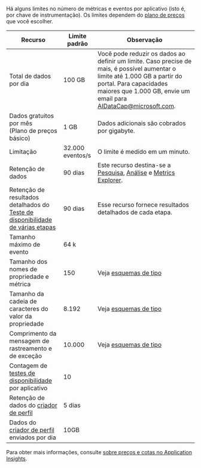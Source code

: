 Há alguns limites no número de métricas e eventos por aplicativo (isto é, por chave de instrumentação). Os limites dependem do [plano de preços](https://azure.microsoft.com/pricing/details/application-insights/) que você escolher.

| **Recurso** | **Limite padrão** | **Observação**
| --- | --- | --- |
| Total de dados por dia | 100 GB | Você pode reduzir os dados ao definir um limite. Caso precise de mais, é possível aumentar o limite até 1.000 GB a partir do portal. Para capacidades maiores que 1.000 GB, envie um email para AIDataCap@microsoft.com.
| Dados gratuitos por mês<br/> (Plano de preços básico) | 1 GB | Dados adicionais são cobrados por gigabyte.
| Limitação | 32.000 eventos/s | O limite é medido em um minuto.
| Retenção de dados | 90 dias | Este recurso destina-se a [Pesquisa](../articles/application-insights/app-insights-diagnostic-search.md), [Análise](../articles/application-insights/app-insights-analytics.md) e [Metrics Explorer](../articles/application-insights/app-insights-metrics-explorer.md).
| Retenção de resultados detalhados do [Teste de disponibilidade de várias etapas](../articles/application-insights/app-insights-monitor-web-app-availability.md#multi-step-web-tests) | 90 dias | Esse recurso fornece resultados detalhados de cada etapa.
| Tamanho máximo de evento | 64 k | 
| Tamanho dos nomes de propriedade e métrica | 150 | Veja [esquemas de tipo](https://github.com/Microsoft/ApplicationInsights-Home/blob/master/EndpointSpecs/Schemas/Docs/)
| Tamanho da cadeia de caracteres do valor da propriedade | 8.192 | Veja [esquemas de tipo](https://github.com/Microsoft/ApplicationInsights-Home/blob/master/EndpointSpecs/Schemas/Docs/)
| Comprimento da mensagem de rastreamento e de exceção | 10.000 | Veja [esquemas de tipo](https://github.com/Microsoft/ApplicationInsights-Home/blob/master/EndpointSpecs/Schemas/Docs/)
| Contagem de [testes de disponibilidade](../articles/application-insights/app-insights-monitor-web-app-availability.md) por aplicativo  | 10 |
| Retenção de dados do [criador de perfil](../articles/application-insights/app-insights-profiler.md) | 5 dias |
| Dados do [criador de perfil](../articles/application-insights/app-insights-profiler.md) enviados por dia | 10GB |

Para obter mais informações, consulte [sobre preços e cotas no Application Insights](../articles/application-insights/app-insights-pricing.md).

